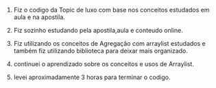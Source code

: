 1. Fiz o codigo da Topic de luxo com base nos conceitos estudados em aula e na apostila.

2. Fiz sozinho estudando pela apostila,aula e conteudo online.

3. Fiz utilizando os conceitos de Agregação com arraylist estudados e também fiz utilizando biblioteca para deixar mais organizado. 

4. continuei o aprendizado sobre os conceitos e usos de Arraylist.

5. levei aproximadamente 3 horas para terminar o codigo. 
